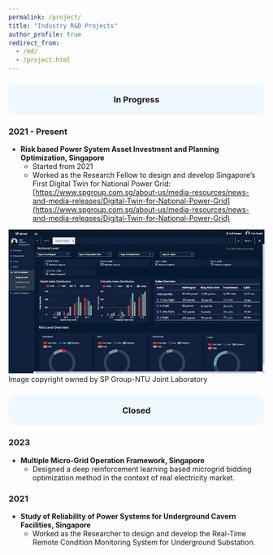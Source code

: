 ```yaml
---
permalink: /project/
title: "Industry R&D Projects"
author_profile: true
redirect_from: 
  - /md/
  - /project.html
---
```

<h3 style="background-color:#f0f8ff; padding:20px; border-radius:15px; text-align:center;">
In Progress
</h3>

### 2021 - Present
* **Risk based Power System Asset Investment and Planning Optimization, Singapore**
  * Started from 2021
  * Worked as the Research Fellow to design and develop Singapore’s First Digital Twin for National Power Grid: [https://www.spgroup.com.sg/about-us/media-resources/news-and-media-releases/Digital-Twin-for-National-Power-Grid](https://www.spgroup.com.sg/about-us/media-resources/news-and-media-releases/Digital-Twin-for-National-Power-Grid)

![sp](./sp.jpg)
Image copyright owned by SP Group-NTU Joint Laboratory

<h3 style="background-color:#f0f8ff; padding:20px; border-radius:15px; text-align:center;">
Closed
</h3>

### 2023
* **Multiple Micro-Grid Operation Framework, Singapore**
  * Designed a deep reinforcement learning based microgrid bidding optimization method in the context of real electricity market.

### 2021
* **Study of Reliability of Power Systems for Underground Cavern Facilities, Singapore**
  * Worked as the Researcher to design and develop the Real-Time Remote Condition Monitoring System for Underground Substation.
